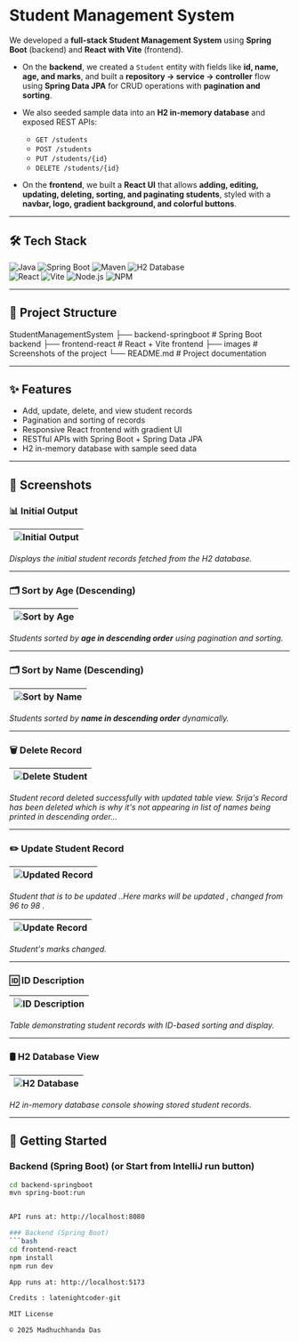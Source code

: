 # Student Management System

We developed a **full-stack Student Management System** using **Spring Boot** (backend) and **React with Vite** (frontend).  

- On the **backend**, we created a `Student` entity with fields like **id, name, age, and marks**, and built a **repository → service → controller** flow using **Spring Data JPA** for CRUD operations with **pagination and sorting**.  
- We also seeded sample data into an **H2 in-memory database** and exposed REST APIs:  
  - `GET /students`  
  - `POST /students`  
  - `PUT /students/{id}`  
  - `DELETE /students/{id}`  

- On the **frontend**, we built a **React UI** that allows **adding, editing, updating, deleting, sorting, and paginating students**, styled with a **navbar, logo, gradient background, and colorful buttons**.  

---

## 🛠️ Tech Stack

![Java](https://img.shields.io/badge/Java-ED8B00?style=for-the-badge&logo=openjdk&logoColor=white)
![Spring Boot](https://img.shields.io/badge/SpringBoot-6DB33F?style=for-the-badge&logo=springboot&logoColor=white)
![Maven](https://img.shields.io/badge/Maven-C71A36?style=for-the-badge&logo=apachemaven&logoColor=white)
![H2 Database](https://img.shields.io/badge/H2-004088?style=for-the-badge&logo=h2&logoColor=white)  
![React](https://img.shields.io/badge/React-61DAFB?style=for-the-badge&logo=react&logoColor=black)
![Vite](https://img.shields.io/badge/Vite-646CFF?style=for-the-badge&logo=vite&logoColor=yellow)
![Node.js](https://img.shields.io/badge/Node.js-339933?style=for-the-badge&logo=node.js&logoColor=white)
![NPM](https://img.shields.io/badge/NPM-CB3837?style=for-the-badge&logo=npm&logoColor=white)

---

## 📂 Project Structure
StudentManagementSystem
├── backend-springboot # Spring Boot backend
├── frontend-react # React + Vite frontend
├── images # Screenshots of the project
└── README.md # Project documentation

---

## ✨ Features

- Add, update, delete, and view student records
- Pagination and sorting of records
- Responsive React frontend with gradient UI
- RESTful APIs with Spring Boot + Spring Data JPA
- H2 in-memory database with sample seed data

---

## 📸 Screenshots

### 📊 Initial Output  
| ![Initial Output](images/IntialOutput.png) |  
|:--:|  
*Displays the initial student records fetched from the H2 database.*  

---

### 🗂️ Sort by Age (Descending)  
| ![Sort by Age](images/AgeDesc.png) |  
|:--:|  
*Students sorted by **age in descending order** using pagination and sorting.*  

---

### 🗂️ Sort by Name (Descending)  
| ![Sort by Name](images/NameDesc.png) |  
|:--:|  
*Students sorted by **name in descending order** dynamically.*  

---

### 🗑️ Delete Record  
| ![Delete Student](images/RecordDeleted.png) |  
|:--:|  
*Student record deleted successfully with updated table view. Srija's Record has been deleted which is why it's not appearing in list of names being printed in descending order...*  

---

### ✏️ Update Student Record   

| ![Updated Record](images/UpdateRecordImg1.png) |  
|:--:|  
*Student that is to be updated ..Here marks will be updated , changed from 96 to 98 .*  

| ![Update Record](images/UpdatedRecordImg.png) |  
|:--:|  
*Student's marks changed.* 

---

### 🆔 ID Description  
| ![ID Description](images/IDDesc.png) |  
|:--:|  
*Table demonstrating student records with ID-based sorting and display.*  

---

### 🛢️ H2 Database View  
| ![H2 Database](images/h2-database.png) |  
|:--:|  
*H2 in-memory database console showing stored student records.*  

---


## 🚀 Getting Started

### Backend (Spring Boot) (or Start from IntelliJ run button)
```bash
cd backend-springboot
mvn spring-boot:run


API runs at: http://localhost:8080

### Backend (Spring Boot) 
```bash
cd frontend-react
npm install
npm run dev

App runs at: http://localhost:5173

Credits : latenightcoder-git

MIT License

© 2025 Madhuchhanda Das
